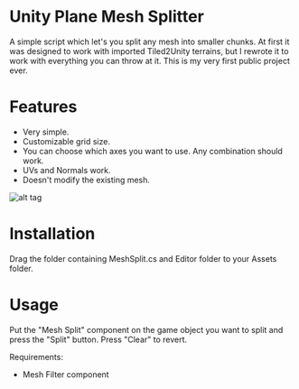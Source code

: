 # Unity Plane Mesh Splitter
A simple script which let's you split any mesh into smaller chunks. At first it was designed to work with imported Tiled2Unity terrains, but I rewrote it to work with everything you can throw at it. This is my very first public project ever.

# Features
- Very simple.
- Customizable grid size.
- You can choose which axes you want to use. Any combination should work.
- UVs and Normals work.
- Doesn't modify the existing mesh.

![alt tag](http://i.imgur.com/86I7Apw.png)

# Installation
Drag the folder containing MeshSplit.cs and Editor folder to your Assets folder.

# Usage
Put the "Mesh Split" component on the game object you want to split and press the "Split" button. Press "Clear" to revert.

Requirements:
- Mesh Filter component
